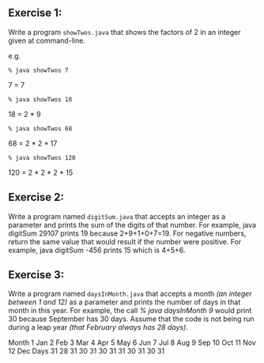 ## Exercise 1:
Write a program `showTwos.java` that shows the factors of 2 in an integer given at command-line.

e.g.

`% java showTwos 7`

7 = 7

`% java showTwos 18`

18 = 2 * 9

`% java showTwos 68`

68 = 2 * 2 * 17

`% java showTwos 120`

120 = 2 * 2 * 2 * 15

## Exercise 2:
Write a program named `digitSum.java` that accepts an integer as a parameter and prints the sum of the digits of that number. For example, java digitSum 29107 prints 19 because 2+9+1+0+7=19. For negative numbers, return the same value that would result if the number were positive. For example, java digitSum -456 prints 15 which is 4+5+6. 

## Exercise 3:
Write a program named `daysInMonth.java` that accepts a month _(an integer between 1 and 12)_ as a parameter and prints the number of days in that month in this year. For example, the call _% java daysInMonth 9_ would print 30 because September has 30 days. Assume that the code is not being run during a leap year _(that February always has 28 days)_.

Month	1 Jan	2 Feb	3 Mar	4 Apr	5 May	6 Jun	7 Jul	8 Aug	9 Sep	10 Oct	11 Nov	12 Dec
Days	31	28	31	30	31	30	31	31	30	31	30	31
